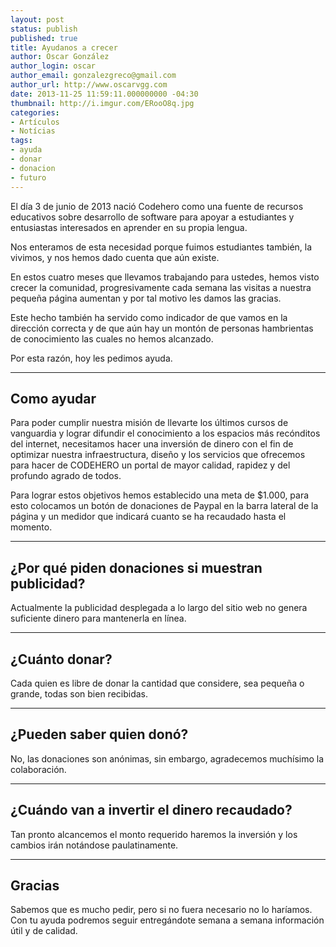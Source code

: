 ```yaml
---
layout: post
status: publish
published: true
title: Ayudanos a crecer
author: Oscar González
author_login: oscar
author_email: gonzalezgreco@gmail.com
author_url: http://www.oscarvgg.com
date: 2013-11-25 11:59:11.000000000 -04:30
thumbnail: http://i.imgur.com/ERooO8q.jpg
categories:
- Artículos
- Notícias
tags:
- ayuda
- donar
- donacion
- futuro
---
```

<p>El día 3 de junio de 2013 nació Codehero como una fuente de recursos educativos sobre desarrollo de software para apoyar a estudiantes y entusiastas interesados en aprender en su propia lengua.</p>

<p>Nos enteramos de esta necesidad porque fuimos estudiantes también, la vivimos, y nos hemos dado cuenta que aún existe.</p>

<p>En estos cuatro meses que llevamos trabajando para ustedes, hemos visto crecer la comunidad, progresivamente cada semana las visitas a nuestra pequeña página aumentan y por tal motivo les damos las gracias.</p>

<p>Este hecho también ha servido como indicador de que vamos en la dirección correcta y de que aún hay un montón de personas hambrientas de conocimiento las cuales no hemos alcanzado.</p>

<p>Por esta razón, hoy les pedimos ayuda.</p>

<hr />

<h2>Como ayudar</h2>

<p>Para poder cumplir nuestra misión de llevarte los últimos cursos de vanguardia y lograr difundir el conocimiento a los espacios más recónditos del internet, necesitamos hacer una inversión de dinero con el fin de optimizar nuestra infraestructura, diseño y los servicios que ofrecemos para hacer de CODEHERO un portal de mayor calidad, rapidez y del profundo agrado de todos.</p>

<p>Para lograr estos objetivos hemos establecido una meta de $1.000, para esto colocamos un botón de donaciones de Paypal en la barra lateral de la página y un medidor que indicará cuanto se ha recaudado hasta el momento.</p>

<hr />

<h2>¿Por qué piden donaciones si muestran publicidad?</h2>

<p>Actualmente la publicidad desplegada a lo largo del sitio web no genera suficiente dinero para mantenerla en línea.</p>

<hr />

<h2>¿Cuánto donar?</h2>

<p>Cada quien es libre de donar la cantidad que considere, sea pequeña o grande, todas son bien recibidas.</p>

<hr />

<h2>¿Pueden saber quien donó?</h2>

<p>No, las donaciones son anónimas, sin embargo, agradecemos muchísimo la colaboración.</p>

<hr />

<h2>¿Cuándo van a invertir el dinero recaudado?</h2>

<p>Tan pronto alcancemos el monto requerido haremos la inversión y los cambios irán notándose paulatinamente.</p>

<hr />

<h2>Gracias</h2>

<p>Sabemos que es mucho pedir, pero si no fuera necesario no lo haríamos. Con tu ayuda podremos seguir entregándote semana a semana información útil y de calidad.</p>
